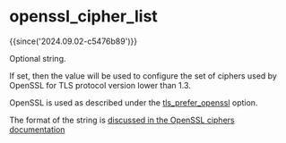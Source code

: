 # openssl_cipher_list

{{since('2024.09.02-c5476b89')}}

Optional string.

If set, then the value will be used to configure the set of ciphers used by
OpenSSL for TLS protocol version lower than 1.3.

OpenSSL is used as described under the
[tls_prefer_openssl](tls_prefer_openssl.md) option.

The format of the string is [discussed in the OpenSSL ciphers
documentation](https://www.openssl.org/docs/man1.1.1/man1/ciphers.html)


